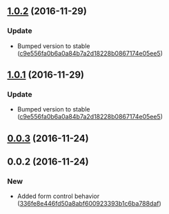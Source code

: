 <a name="1.0.2"></a>
## [1.0.2](https://github.com/advanced-rest-client/oauth2-scope-selector/compare/0.0.3...v1.0.2) (2016-11-29)


### Update

* Bumped version to stable ([c9e556fa0b6a0a84b7a2d18228b0867174e05ee5](https://github.com/advanced-rest-client/oauth2-scope-selector/commit/c9e556fa0b6a0a84b7a2d18228b0867174e05ee5))



<a name="1.0.1"></a>
## [1.0.1](https://github.com/advanced-rest-client/oauth2-scope-selector/compare/0.0.3...v1.0.1) (2016-11-29)


### Update

* Bumped version to stable ([c9e556fa0b6a0a84b7a2d18228b0867174e05ee5](https://github.com/advanced-rest-client/oauth2-scope-selector/commit/c9e556fa0b6a0a84b7a2d18228b0867174e05ee5))



<a name="0.0.3"></a>
## [0.0.3](https://github.com/advanced-rest-client/oauth2-scope-selector/compare/0.0.2...v0.0.3) (2016-11-24)




<a name="0.0.2"></a>
## 0.0.2 (2016-11-24)


### New

* Added form control behavior ([336fe8e446fd50a8abf600923393b1c6ba788daf](https://github.com/advanced-rest-client/oauth2-scope-selector/commit/336fe8e446fd50a8abf600923393b1c6ba788daf))



